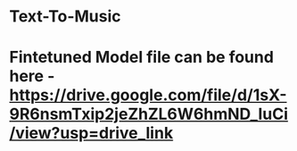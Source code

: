 # Text-To-Music

# Fintetuned Model file can be found here - https://drive.google.com/file/d/1sX-9R6nsmTxip2jeZhZL6W6hmND_IuCi/view?usp=drive_link
